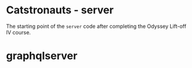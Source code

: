 # Catstronauts - server

The starting point of the `server` code after completing the Odyssey Lift-off IV course.
# graphqlserver
